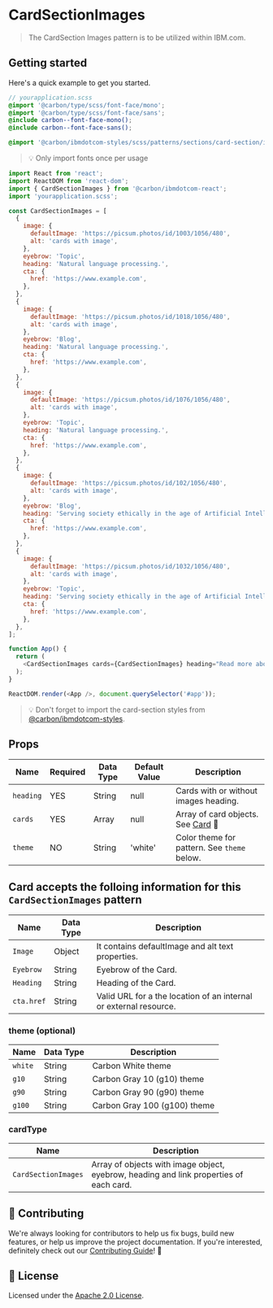 # CardSectionImages

> The CardSection Images pattern is to be utilized within IBM.com.

## Getting started

Here's a quick example to get you started.

```scss
// yourapplication.scss
@import '@carbon/type/scss/font-face/mono';
@import '@carbon/type/scss/font-face/sans';
@include carbon--font-face-mono();
@include carbon--font-face-sans();

@import '@carbon/ibmdotcom-styles/scss/patterns/sections/card-section/index';
```

> 💡 Only import fonts once per usage

```javascript
import React from 'react';
import ReactDOM from 'react-dom';
import { CardSectionImages } from '@carbon/ibmdotcom-react';
import 'yourapplication.scss';

const CardSectionImages = [
  {
    image: {
      defaultImage: 'https://picsum.photos/id/1003/1056/480',
      alt: 'cards with image',
    },
    eyebrow: 'Topic',
    heading: 'Natural language processing.',
    cta: {
      href: 'https://www.example.com',
    },
  },
  {
    image: {
      defaultImage: 'https://picsum.photos/id/1018/1056/480',
      alt: 'cards with image',
    },
    eyebrow: 'Blog',
    heading: 'Natural language processing.',
    cta: {
      href: 'https://www.example.com',
    },
  },
  {
    image: {
      defaultImage: 'https://picsum.photos/id/1076/1056/480',
      alt: 'cards with image',
    },
    eyebrow: 'Topic',
    heading: 'Natural language processing.',
    cta: {
      href: 'https://www.example.com',
    },
  },
  {
    image: {
      defaultImage: 'https://picsum.photos/id/102/1056/480',
      alt: 'cards with image',
    },
    eyebrow: 'Blog',
    heading: 'Serving society ethically in the age of Artificial Intelligence.',
    cta: {
      href: 'https://www.example.com',
    },
  },
  {
    image: {
      defaultImage: 'https://picsum.photos/id/1032/1056/480',
      alt: 'cards with image',
    },
    eyebrow: 'Topic',
    heading: 'Serving society ethically in the age of Artificial Intelligence.',
    cta: {
      href: 'https://www.example.com',
    },
  },
];

function App() {
  return (
    <CardSectionImages cards={CardSectionImages} heading="Read more about it" />
  );
}

ReactDOM.render(<App />, document.querySelector('#app'));
```

> 💡 Don't forget to import the card-section styles from
> [@carbon/ibmdotcom-styles](https://github.com/carbon-design-system/ibm-dotcom-library/blob/master/packages/styles).

## Props

| Name      | Required | Data Type | Default Value | Description                                                                                                                                             |
| --------- | -------- | --------- | ------------- | ------------------------------------------------------------------------------------------------------------------------------------------------------- |
| `heading` | YES      | String    | null          | Cards with or without images heading.                                                                                                                   |
| `cards`   | YES      | Array     | null          | Array of card objects. See [Card](https://github.com/mkothur/ibm-dotcom-library/blob/master/packages/react/src/patterns/sub-patterns/Card/README.md) 👀 |
| `theme`   | NO       | String    | 'white'       | Color theme for pattern. See `theme` below.                                                                                                             |

## Card accepts the folloing information for this `CardSectionImages` pattern

| Name       | Data Type | Description                                                       |
| ---------- | --------- | ----------------------------------------------------------------- |
| `Image`    | Object    | It contains defaultImage and alt text properties.                 |
| `Eyebrow`  | String    | Eyebrow of the Card.                                              |
| `Heading`  | String    | Heading of the Card.                                              |
| `cta.href` | String    | Valid URL for a the location of an internal or external resource. |

### theme (optional)

| Name    | Data Type | Description                  |
| ------- | --------- | ---------------------------- |
| `white` | String    | Carbon White theme           |
| `g10`   | String    | Carbon Gray 10 (g10) theme   |
| `g90`   | String    | Carbon Gray 90 (g90) theme   |
| `g100`  | String    | Carbon Gray 100 (g100) theme |

### cardType

| Name                | Description                                                                            |
| ------------------- | -------------------------------------------------------------------------------------- |
| `CardSectionImages` | Array of objects with image object, eyebrow, heading and link properties of each card. |

## 🙌 Contributing

We're always looking for contributors to help us fix bugs, build new features,
or help us improve the project documentation. If you're interested, definitely
check out our
[Contributing Guide](https://github.com/carbon-design-system/ibm-dotcom-library/blob/master/.github/CONTRIBUTING.md)!
👀

## 📝 License

Licensed under the
[Apache 2.0 License](https://github.com/carbon-design-system/ibm-dotcom-library/blob/master/LICENSE).
